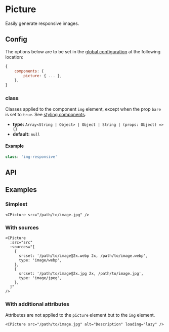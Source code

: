 # Picture

Easily generate responsive images.

<showcase-root>
    <CPicture
        src="https://images.unsplash.com/photo-1505178041309-ad46d2e4207b?ixid=MXwxMjA3fDB8MHxwaG90by1wYWdlfHx8fGVufDB8fHw%3D&ixlib=rb-1.2.1&fit=crop&w=860&h=400&q=80"
        alt="Ceiling view of the yellow triangular atrium of a building."
        width="860"
        height="400"
    />
</showcase-root>

## Config

The options below are to be set in the [global configuration](/guide/config.html) at the following location:

```js
{
    components: {
        picture: { ... },
    },
}
```

### class

Classes applied to the component `img` element, except when the prop `bare` is set to `true`. See [styling components](/guide/styling-components).

- **type:** `Array<String | Object> | Object | String | (props: Object) => {}`
- **default:** `null`

#### Example

```js
class: 'img-responsive'
```

## API

<Docgen :components="['CPicture']" />

## Examples

### Simplest

```vue-html
<CPicture src="/path/to/image.jpg" />
```

### With sources

```vue-html
<CPicture
  :src="src"
  :sources="[
    {
      srcset: '/path/to/image@2x.webp 2x, /path/to/image.webp',
      type: 'image/webp',
    },
    {
      srcset: '/path/to/image@2x.jpg 2x, /path/to/image.jpg',
      type: 'image/jpeg',
    },
  ]"
/>
```

### With additional attributes

Attributes are not applied to the `picture` element but to the `img` element.

```vue-html
<CPicture src="/path/to/image.jpg" alt="Description" loading="lazy" />
```
